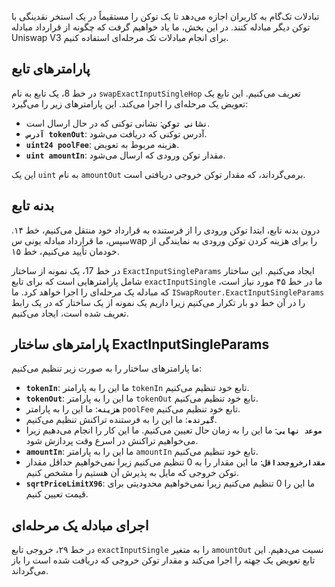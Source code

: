تبادلات تک‌گام به کاربران اجازه می‌دهد تا یک توکن را مستقیماً در یک استخر نقدینگی با توکن دیگر مبادله کنند. در این بخش، ما یاد خواهیم گرفت که چگونه از قرارداد مبادله Uniswap V3 برای انجام مبادلات تک مرحله‌ای استفاده کنیم.

## پارامترهای تابع

در خط 8، یک تابع به نام `swapExactInputSingleHop` تعریف می‌کنیم. این تابع یک تعویض یک مرحله‌ای را اجرا می‌کند. این پارامترهای زیر را می‌گیرد:

- **`نشانی توکن`**: نشانی توکنی که در حال ارسال است.
- **`آدرس tokenOut`**: آدرس توکنی که دریافت می‌شود.
- **`uint24 poolFee`**: هزینه مربوط به تعویض.
- **`uint amountIn`**: مقدار توکن ورودی که ارسال می‌شود.

این یک `uint` به نام `amountOut` برمی‌گرداند، که مقدار توکن خروجی دریافتی است.

## بدنه تابع

درون بدنه تابع، ابتدا توکن ورودی را از فرستنده به قرارداد خود منتقل می‌کنیم، خط ۱۴.
سپس، ما قرارداد مبادله یونی سwap را برای هزینه کردن توکن ورودی به نمایندگی از خودمان تأیید می‌کنیم، خط ۱۵.

در خط 17، یک نمونه از ساختار `ExactInputSingleParams` ایجاد می‌کنیم. این ساختار شامل پارامترهایی است که برای تابع `exactInputSingle` ما در خط ۴۵ مورد نیاز است، که مبادله یک مرحله‌ای را اجرا خواهد کرد. ما `ISwapRouter.ExactInputSingleParams` را در آن خط دو بار تکرار می‌کنیم زیرا داریم یک نمونه از یک ساختار که در یک رابط تعریف شده است، ایجاد می‌کنیم.

## پارامترهای ساختار ExactInputSingleParams

ما پارامترهای ساختار را به صورت زیر تنظیم می‌کنیم:

- **`tokenIn`**: ما این را به پارامتر `tokenIn` تابع خود تنظیم می‌کنیم.
- **`tokenOut`**: ما این را به پارامتر `tokenOut` تابع خود تنظیم می‌کنیم.
- **`هزینه`**: ما این را به پارامتر `poolFee` تابع خود تنظیم می‌کنیم.
- **`گیرنده`**: ما این را به فرستنده تراکنش تنظیم می‌کنیم.
- **`موعد نهایی`**: ما این را به زمان حال تعیین می‌کنیم. ما این کار را انجام می‌دهیم زیرا می‌خواهیم تراکنش در اسرع وقت پردازش شود.
- **`amountIn`**: ما این را به پارامتر `amountIn` تابع خود تنظیم می‌کنیم.
- **`مقدارخروجحداقل`**: ما این مقدار را به 0 تنظیم می‌کنیم زیرا نمی‌خواهیم حداقل مقدار توکن خروجی که مایل به پذیرش آن هستیم را مشخص کنیم.
- **`sqrtPriceLimitX96`**: ما این را 0 تنظیم می‌کنیم زیرا نمی‌خواهیم محدودیتی برای قیمت تعیین کنیم.

## اجرای مبادله یک مرحله‌ای

در خط ۲۹، خروجی تابع `exactInputSingle` را به متغیر `amountOut` نسبت می‌دهیم. این تابع تعویض یک جهته را اجرا می‌کند و مقدار توکن خروجی که دریافت شده است را باز می‌گرداند.
